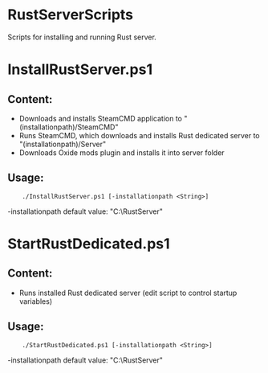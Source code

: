 # RustServerScripts
Scripts for installing and running Rust server.

# InstallRustServer.ps1
## Content:
- Downloads and installs SteamCMD application to "(installationpath)/SteamCMD"  
- Runs SteamCMD, which downloads and installs Rust dedicated server to "(installationpath)/Server"  
- Downloads Oxide mods plugin and installs it into server folder
## Usage:  
```
    ./InstallRustServer.ps1 [-installationpath <String>]
```  
-installationpath default value: "C:\RustServer"  

# StartRustDedicated.ps1
## Content:
- Runs installed Rust dedicated server (edit script to control startup variables)  
## Usage:  
```
    ./StartRustDedicated.ps1 [-installationpath <String>]
```  
-installationpath default value: "C:\RustServer"